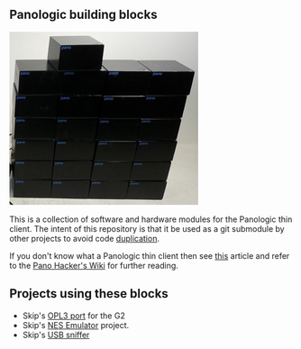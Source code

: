 ## Panologic building blocks

![Pano](./assets/pano_blocks.png) 

This is a collection of software and hardware modules for the Panologic thin 
client. The intent of this repository is that it be used as a git submodule by
other projects to avoid code [duplication](https://en.wikipedia.org/wiki/Don%27t_repeat_yourself).

If you don't know what a Panologic thin client then see [this](https://hackaday.com/2013/01/11/ask-hackaday-we-might-have-some-fpgas-to-hack/) 
article and refer to the [Pano Hacker's Wiki](https://github.com/tomverbeure/panologic-g2/wiki) for further reading.

## Projects using these blocks

- Skip's [OPL3 port](https://github.com/skiphansen/panog2_opl3) for the G2
- Skip's [NES Emulator](https://github.com/skiphansen/panog2_nes) project.
- Skip's [USB sniffer](https://github.com/skiphansen/panog2_usb_sniffer)

